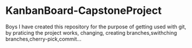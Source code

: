 # KanbanBoard-CapstoneProject
Boys I have created this repository for the purpose of getting used with git, by praticing the project works, changing, creating branches,swithching branches,cherry-pick,commit...
